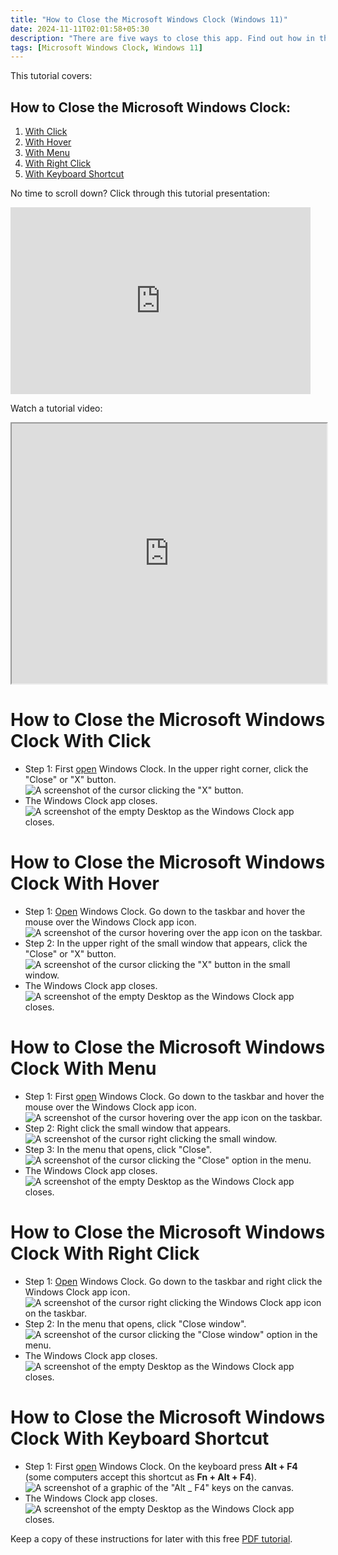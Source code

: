 ```yaml
---
title: "How to Close the Microsoft Windows Clock (Windows 11)"
date: 2024-11-11T02:01:58+05:30
description: "There are five ways to close this app. Find out how in this post."
tags: [Microsoft Windows Clock, Windows 11]
---
```

This tutorial covers:

## How to Close the Microsoft Windows Clock:
1. [With Click](#1)
2. [With Hover](#2)
3. [With Menu](#3)
4. [With Right Click](#4)
5. [With Keyboard Shortcut](#5)

<p>No time to scroll down? Click through this tutorial presentation:</p>
<iframe src="https://docs.google.com/presentation/d/1SYz1ip0HcDwZ5wj_qVPDyv3QLKZr_hePhlfJDilb5Tg/embed?start=false&loop=false&delayms=3000" frameborder="0" width="480" height="299" allowfullscreen="true" mozallowfullscreen="true" webkitallowfullscreen="true"></iframe>

<br />

Watch a tutorial video:
<iframe class="BLOG_video_class" allowfullscreen="" youtube-src-id="pGn0MPo3f1U" width="100%" height="416" src="https://www.youtube.com/embed/pGn0MPo3f1U"></iframe>

<br />

<h1 id="1">How to Close the Microsoft Windows Clock With Click</h1>

* Step 1: First [open](https://qhtutorials.github.io/posts/how-to-open-microsoft-windows-clock/) Windows Clock. In the upper right corner, click the "Close" or "X" button. <div class="stepimage">![A screenshot of the cursor clicking the "X" button.](blogclickxtoclose.png "Click 'X' ")</div>
* The Windows Clock app closes. <div class="stepimage">![A screenshot of the empty Desktop as the Windows Clock app closes.](blogcloseclockedit.png "The app closes")</div>

<h1 id="2">How to Close the Microsoft Windows Clock With Hover</h1>

* Step 1: [Open](https://qhtutorials.github.io/posts/how-to-open-microsoft-windows-clock/) Windows Clock. Go down to the taskbar and hover the mouse over the Windows Clock app icon. <div class="stepimage">![A screenshot of the cursor hovering over the app icon on the taskbar.](bloghoveroverappicon.png "Hover over the app icon")</div>
* Step 2: In the upper right of the small window that appears, click the "Close" or "X" button. <div class="stepimage">![A screenshot of the cursor clicking the "X" button in the small window.](bloghoverclose.png "Click the 'X' ")</div>
* The Windows Clock app closes. <div class="stepimage">![A screenshot of the empty Desktop as the Windows Clock app closes.](blogcloseclockedit.png "The app closes")</div>

<h1 id="3">How to Close the Microsoft Windows Clock With Menu</h1>

* Step 1: First [open](https://qhtutorials.github.io/posts/how-to-open-microsoft-windows-clock/) Windows Clock. Go down to the taskbar and hover the mouse over the Windows Clock app icon. <div class="stepimage">![A screenshot of the cursor hovering over the app icon on the taskbar.](bloghoveroverappicon.png "Hover over the app icon")</div>
* Step 2: Right click the small window that appears. <div class="stepimage">![A screenshot of the cursor right clicking the small window.](bloghoverrightclick1.png "Right click the small window")</div>
* Step 3: In the menu that opens, click "Close". <div class="stepimage">![A screenshot of the cursor clicking the "Close" option in the menu.](bloghoverrightclick2.png "Click 'Close' ")</div>
* The Windows Clock app closes. <div class="stepimage">![A screenshot of the empty Desktop as the Windows Clock app closes.](blogcloseclockedit.png "The app closes")</div>

<h1 id="4">How to Close the Microsoft Windows Clock With Right Click</h1>

* Step 1: [Open](https://qhtutorials.github.io/posts/how-to-open-microsoft-windows-clock/) Windows Clock. Go down to the taskbar and right click the Windows Clock app icon. <div class="stepimage">![A screenshot of the cursor right clicking the Windows Clock app icon on the taskbar.](blogrightclicktopin1.png "Right click the app icon")</div>
* Step 2: In the menu that opens, click "Close window". <div class="stepimage">![A screenshot of the cursor clicking the "Close window" option in the menu.](blogrightclickclosewindow.png "Click 'Close window' ")</div>
* The Windows Clock app closes. <div class="stepimage">![A screenshot of the empty Desktop as the Windows Clock app closes.](blogcloseclockedit.png "The app closes")</div>

<h1 id="5">How to Close the Microsoft Windows Clock With Keyboard Shortcut</h1>

* Step 1: First [open](https://qhtutorials.github.io/posts/how-to-open-microsoft-windows-clock/) Windows Clock. On the keyboard press **Alt + F4** (some computers accept this shortcut as **Fn + Alt + F4**). <div class="stepimage">![A screenshot of a graphic of the "Alt _ F4" keys on the canvas.](blogaltf4.png "Press 'Alt + F4' ")</div>
* The Windows Clock app closes. <div class="stepimage">![A screenshot of the empty Desktop as the Windows Clock app closes.](blogcloseclockedit.png "The app closes")</div>

Keep a copy of these instructions for later with this free [PDF tutorial](https://drive.google.com/file/d/1EYmzLwrXSjfVwZDsIB_kZMDPy31qn-h8/view?usp=sharing).

<br />







